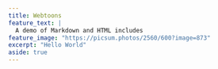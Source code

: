 ```yaml
---
title: Webtoons
feature_text: |
  A demo of Markdown and HTML includes
feature_image: "https://picsum.photos/2560/600?image=873"
excerpt: "Hello World"
aside: true
---
```

